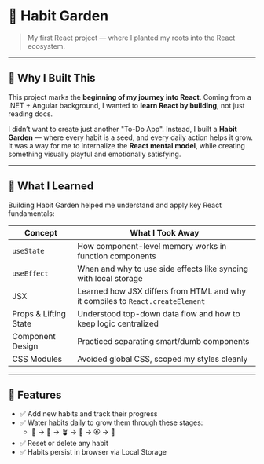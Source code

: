# 🌼 Habit Garden

> My first React project — where I planted my roots into the React ecosystem.

---

## 🧭 Why I Built This

This project marks the **beginning of my journey into React**. Coming from a .NET + Angular background, I wanted to **learn React by building**, not just reading docs.

I didn’t want to create just another "To-Do App". Instead, I built a **Habit Garden** — where every habit is a seed, and every daily action helps it grow. It was a way for me to internalize the **React mental model**, while creating something visually playful and emotionally satisfying.

---

## 🌱 What I Learned

Building Habit Garden helped me understand and apply key React fundamentals:

| Concept                     | What I Took Away |
|-----------------------------|------------------|
| `useState`                  | How component-level memory works in function components |
| `useEffect`                 | When and why to use side effects like syncing with local storage |
| JSX                         | Learned how JSX differs from HTML and why it compiles to `React.createElement` |
| Props & Lifting State       | Understood top-down data flow and how to keep logic centralized |
| Component Design            | Practiced separating smart/dumb components |
| CSS Modules                 | Avoided global CSS, scoped my styles cleanly |

---

## 🌿 Features

- ✅ Add new habits and track their progress
- ✅ Water habits daily to grow them through these stages:
  - 🌱 → 🌿 → 🪴 → 🌼 → 🏵️ → 🌳
- ✅ Reset or delete any habit
- ✅ Habits persist in browser via Local Storage
